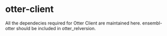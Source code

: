 # otter-client

All the dependecies required for Otter Client are maintained here. ensembl-otter should be included in otter_relversion.

